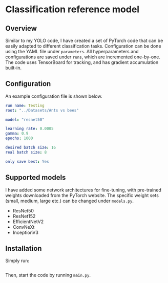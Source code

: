 # Classification reference model

## Overview 

Similar to my YOLO code, I have created a set of PyTorch code that can be easily adapted to different classification tasks. Configuration can be done using the YAML file under ```parameters```. All hyperparameters and configurations are saved under ```runs```, which are incremented one-by-one. The code uses TensorBoard for tracking, and has gradient accumulation built-in. 

## Configuration 

An example configuration file is shown below. 

```yaml
run name: Testing
root: "../Datasets/Ants vs bees"

model: "resnet50"

learning rate: 0.0005
gamma: 0.9 
epochs: 1000 

desired batch size: 16
real batch size: 8 

only save best: Yes 
```

## Supported models 

I have added some network architectures for fine-tuning, with pre-trained weights downloaded from the PyTorch website. The specific weight sets (small, medium, large etc.) can be changed under ```models.py```. 

- ResNet50 
- ResNet152 
- EfficientNetV2 
- ConvNeXt 
- InceptionV3

## Installation 

Simply run: 

```pip -r requirements.txt 
```

Then, start the code by running ```main.py```. 